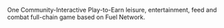 One Community-Interactive Play-to-Earn leisure, entertainment, feed and combat full-chain game based on Fuel Network.
